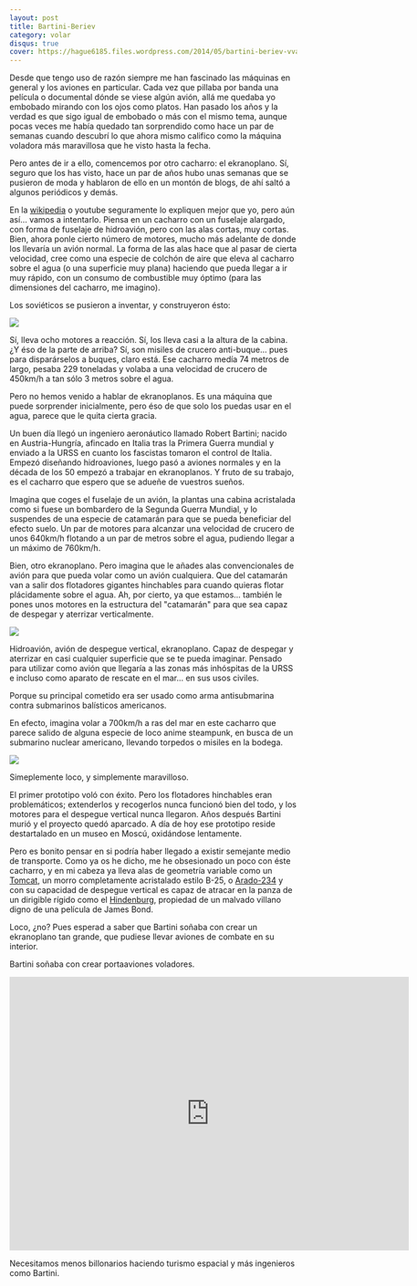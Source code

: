 ```yaml
---
layout: post
title: Bartini-Beriev
category: volar
disqus: true
cover: https://hague6185.files.wordpress.com/2014/05/bartini-beriev-vva-14-4.jpg
---
```


Desde que tengo uso de razón siempre me han fascinado las máquinas en general y los aviones en particular. Cada vez que pillaba por banda una película o documental dónde se viese algún avión, allá me quedaba yo embobado mirando con los ojos como platos. Han pasado los años y la verdad es que sigo igual de embobado o más con el mismo tema, aunque pocas veces me había quedado tan sorprendido como hace un par de semanas cuando descubrí lo que ahora mismo califico como la máquina voladora más maravillosa que he visto hasta la fecha.

Pero antes de ir a ello, comencemos por otro cacharro: el ekranoplano. Sí, seguro que los has visto, hace un par de años hubo unas semanas que se pusieron de moda y hablaron de ello en un montón de blogs, de ahí saltó a algunos periódicos y demás.

En la [wikipedia](https://en.wikipedia.org/wiki/Ground-effect_vehicle) o youtube seguramente lo expliquen mejor que yo, pero aún así... vamos a intentarlo. Piensa en un cacharro con un fuselaje alargado, con forma de fuselaje de hidroavión, pero con las alas cortas, muy cortas. Bien, ahora ponle cierto número de motores, mucho más adelante de donde los llevaría un avión normal. La forma de las alas hace que al pasar de cierta velocidad, cree como una especie de colchón de aire que eleva al cacharro sobre el agua (o una superficie muy plana) haciendo que pueda llegar a ir muy rápido, con un consumo de combustible muy óptimo (para las dimensiones del cacharro, me imagino).

Los soviéticos se pusieron a inventar, y construyeron ésto:

![](https://i.ytimg.com/vi/3v9pujMCpXQ/maxresdefault.jpg)

Sí, lleva ocho motores a reacción. Sí, los lleva casi a la altura de la cabina. ¿Y éso de la parte de arriba? Sí, son misiles de crucero anti-buque... pues para disparárselos a buques, claro está. Ese cacharro medía 74 metros de largo, pesaba 229 toneladas y volaba a una velocidad de crucero de 450km/h a tan sólo 3 metros sobre el agua.

Pero no hemos venido a hablar de ekranoplanos. Es una máquina que puede sorprender inicialmente, pero éso de que solo los puedas usar en el agua, parece que le quita cierta gracia.

Un buen día llegó un ingeniero aeronáutico llamado Robert Bartini; nacido en Austria-Hungría, afincado en Italia tras la Primera Guerra mundial y enviado a la URSS en cuanto los fascistas tomaron el control de Italia. Empezó diseñando hidroaviones, luego pasó a aviones normales y en la década de los 50 empezó a trabajar en ekranoplanos. Y fruto de su trabajo, es el cacharro que espero que se adueñe de vuestros sueños.

Imagina que coges el fuselaje de un avión, la plantas una cabina acristalada como si fuese un bombardero de la Segunda Guerra Mundial, y lo suspendes de una especie de catamarán para que se pueda beneficiar del efecto suelo. Un par de motores para alcanzar una velocidad de crucero de unos 640km/h flotando a un par de metros sobre el agua, pudiendo llegar a un máximo de 760km/h.

Bien, otro ekranoplano. Pero imagina que le añades alas convencionales de avión para que pueda volar como un avión cualquiera. Que del catamarán van a salir dos flotadores gigantes hinchables para cuando quieras flotar plácidamente sobre el agua. Ah, por cierto, ya que estamos... también le pones unos motores en la estructura del "catamarán" para que sea capaz de despegar y aterrizar verticalmente.

![](https://s1.cdn.autoevolution.com/images/news/gallery/vva-14-ground-effect-aircraft-dreamt-of-dominating-the-world-for-soviet-union_11.jpg)

Hidroavión, avión de despegue vertical, ekranoplano. Capaz de despegar y aterrizar en casi cualquier superficie que se te pueda imaginar. Pensado para utilizar como avión que llegaría a las zonas más inhóspitas de la URSS e incluso como aparato de rescate en el mar... en sus usos civiles. 

Porque su principal cometido era ser usado como arma antisubmarina contra submarinos balísticos americanos. 

En efecto, imagina volar a 700km/h a ras del mar en este cacharro que parece salido de alguna especie de loco anime steampunk, en busca de un submarino nuclear americano, llevando torpedos o misiles en la bodega.

![](https://s1.cdn.autoevolution.com/images/news/gallery/vva-14-ground-effect-aircraft-dreamt-of-dominating-the-world-for-soviet-union_6.jpg)

Simeplemente loco, y simplemente maravilloso.

El primer prototipo voló con éxito. Pero los flotadores hinchables eran problemáticos; extenderlos y recogerlos nunca funcionó bien del todo, y los motores para el despegue vertical nunca llegaron. Años después Bartini murió y el proyecto quedó aparcado. A día de hoy ese prototipo reside destartalado en un museo en Moscú, oxidándose lentamente.

Pero es bonito pensar en si podría haber llegado a existir semejante medio de transporte. Como ya os he dicho, me he obsesionado un poco con éste cacharro, y en mi cabeza ya lleva alas de geometría variable como un [Tomcat](https://besthqwallpapers.com/Uploads/30-8-2019/103330/thumb2-grumman-f-14-tomcat-american-fighter-jet-f-14-us-navy-us-military-aircraft.jpg), un morro completamente acristalado estilo B-25, o [Arado-234](https://www.nikonland.it/uploads/monthly_2021_02/Arado-Ar-234-Blitz-1.jpg.e7e5b4283bae514edd1f15ec82f26313.jpg) y con su capacidad de despegue vertical es capaz de atracar en la panza de un dirigible rígido como el [Hindenburg](https://i.guim.co.uk/img/media/6383ff664549b1792a605a9f5f86e7f6edd81920/126_0_5206_3125/master/5206.jpg?width=1200&quality=85&auto=format&fit=max&s=6dc464ac46ee7cffdd61576eb2451e3c), propiedad de un malvado villano digno de una película de James Bond.

Loco, ¿no? Pues esperad a saber que Bartini soñaba con crear un ekranoplano tan grande, que pudiese llevar aviones de combate en su interior. 

Bartini soñaba con crear portaaviones voladores.

<div class="embed-container">
  <iframe
      src="https://www.youtube.com/embed/UD7xiWWs-bs"
      width="700"
      height="480"
      frameborder="0"
      allowfullscreen="">
  </iframe>
</div>

Necesitamos menos billonarios haciendo turismo espacial y más ingenieros como Bartini.